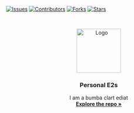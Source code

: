 [![Issues][issues-shield]][issues-url]
[![Contributors][contributors-shield]][contributors-url]
[![Forks][forks-shield]][forks-url]
[![Stars][stars-shield]][stars-url]

<!-- PROJECT LOGO -->
<br />
<p align="center">
  <a href="https://github.com/smigg-y/Personal-E2s">
    <img src="https://i.imgur.com/PNsjrzV.jpg" alt="Logo" width="120" height="120">
  </a>

  <h3 align="center">Personal E2s</h3>

  <p align="center">
    I am a bumba clart ediat
    <br />
    <a href="https://github.com/smigg-y/Personal-E2s"><strong>Explore the repo »</strong></a>
    <br />
</p>

<!-- MARKDOWN LINKS & IMAGES -->
<!-- https://www.markdownguide.org/basic-syntax/#reference-style-links -->
[contributors-shield]: https://img.shields.io/github/contributors/Smigg-y/Personal-E2s.svg?style=for-the-badge
[contributors-url]: https://github.com/Smigg-y/Personal-E2s/graphs/contributors
[forks-shield]: https://img.shields.io/github/forks/Smigg-y/Personal-E2s.svg?style=for-the-badge
[forks-url]: https://github.com/Smigg-y/Personal-E2s/network/members
[issues-shield]: https://img.shields.io/github/issues/Smigg-y/Personal-E2s.svg?style=for-the-badge
[issues-url]: https://github.com/Smigg-y/Personal-E2s/issues
[stars-shield]: https://img.shields.io/github/stars/Smigg-y/Personal-E2s.svg?style=for-the-badge
[stars-url]: https://github.com/Smigg-y/Personal-E2s
